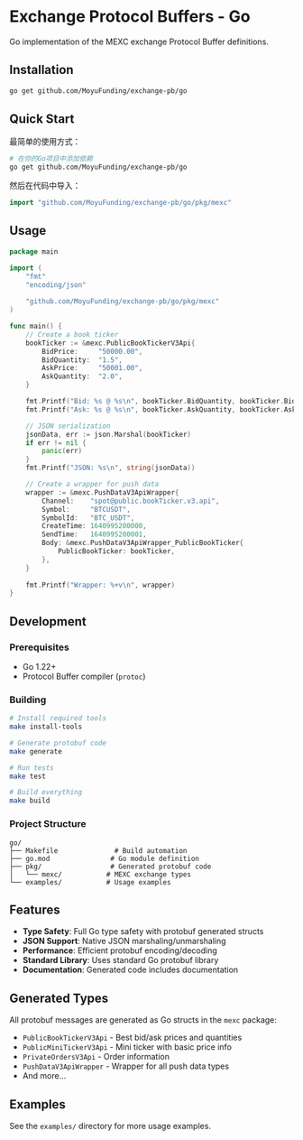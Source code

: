 # Exchange Protocol Buffers - Go

Go implementation of the MEXC exchange Protocol Buffer definitions.

## Installation

```bash
go get github.com/MoyuFunding/exchange-pb/go
```

## Quick Start

最简单的使用方式：

```bash
# 在你的Go项目中添加依赖
go get github.com/MoyuFunding/exchange-pb/go
```

然后在代码中导入：

```go
import "github.com/MoyuFunding/exchange-pb/go/pkg/mexc"
```

## Usage

```go
package main

import (
    "fmt"
    "encoding/json"
    
    "github.com/MoyuFunding/exchange-pb/go/pkg/mexc"
)

func main() {
    // Create a book ticker
    bookTicker := &mexc.PublicBookTickerV3Api{
        BidPrice:     "50000.00",
        BidQuantity:  "1.5",
        AskPrice:     "50001.00", 
        AskQuantity:  "2.0",
    }

    fmt.Printf("Bid: %s @ %s\n", bookTicker.BidQuantity, bookTicker.BidPrice)
    fmt.Printf("Ask: %s @ %s\n", bookTicker.AskQuantity, bookTicker.AskPrice)

    // JSON serialization
    jsonData, err := json.Marshal(bookTicker)
    if err != nil {
        panic(err)
    }
    fmt.Printf("JSON: %s\n", string(jsonData))

    // Create a wrapper for push data
    wrapper := &mexc.PushDataV3ApiWrapper{
        Channel:    "spot@public.bookTicker.v3.api",
        Symbol:     "BTCUSDT",
        SymbolId:   "BTC_USDT", 
        CreateTime: 1640995200000,
        SendTime:   1640995200001,
        Body: &mexc.PushDataV3ApiWrapper_PublicBookTicker{
            PublicBookTicker: bookTicker,
        },
    }
    
    fmt.Printf("Wrapper: %+v\n", wrapper)
}
```

## Development

### Prerequisites

- Go 1.22+
- Protocol Buffer compiler (`protoc`)

### Building

```bash
# Install required tools
make install-tools

# Generate protobuf code
make generate

# Run tests
make test

# Build everything
make build
```

### Project Structure

```
go/
├── Makefile              # Build automation
├── go.mod               # Go module definition
├── pkg/                 # Generated protobuf code
│   └── mexc/           # MEXC exchange types
└── examples/           # Usage examples
```

## Features

- **Type Safety**: Full Go type safety with protobuf generated structs
- **JSON Support**: Native JSON marshaling/unmarshaling 
- **Performance**: Efficient protobuf encoding/decoding
- **Standard Library**: Uses standard Go protobuf library
- **Documentation**: Generated code includes documentation

## Generated Types

All protobuf messages are generated as Go structs in the `mexc` package:

- `PublicBookTickerV3Api` - Best bid/ask prices and quantities
- `PublicMiniTickerV3Api` - Mini ticker with basic price info  
- `PrivateOrdersV3Api` - Order information
- `PushDataV3ApiWrapper` - Wrapper for all push data types
- And more...

## Examples

See the `examples/` directory for more usage examples. 